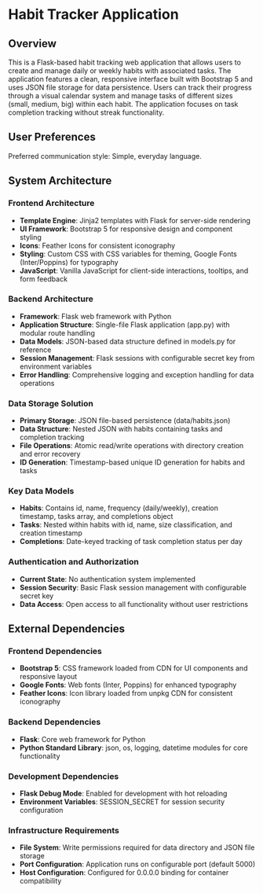 # Habit Tracker Application

## Overview

This is a Flask-based habit tracking web application that allows users to create and manage daily or weekly habits with associated tasks. The application features a clean, responsive interface built with Bootstrap 5 and uses JSON file storage for data persistence. Users can track their progress through a visual calendar system and manage tasks of different sizes (small, medium, big) within each habit. The application focuses on task completion tracking without streak functionality.

## User Preferences

Preferred communication style: Simple, everyday language.

## System Architecture

### Frontend Architecture
- **Template Engine**: Jinja2 templates with Flask for server-side rendering
- **UI Framework**: Bootstrap 5 for responsive design and component styling
- **Icons**: Feather Icons for consistent iconography
- **Styling**: Custom CSS with CSS variables for theming, Google Fonts (Inter/Poppins) for typography
- **JavaScript**: Vanilla JavaScript for client-side interactions, tooltips, and form feedback

### Backend Architecture
- **Framework**: Flask web framework with Python
- **Application Structure**: Single-file Flask application (app.py) with modular route handling
- **Data Models**: JSON-based data structure defined in models.py for reference
- **Session Management**: Flask sessions with configurable secret key from environment variables
- **Error Handling**: Comprehensive logging and exception handling for data operations

### Data Storage Solution
- **Primary Storage**: JSON file-based persistence (data/habits.json)
- **Data Structure**: Nested JSON with habits containing tasks and completion tracking
- **File Operations**: Atomic read/write operations with directory creation and error recovery
- **ID Generation**: Timestamp-based unique ID generation for habits and tasks

### Key Data Models
- **Habits**: Contains id, name, frequency (daily/weekly), creation timestamp, tasks array, and completions object
- **Tasks**: Nested within habits with id, name, size classification, and creation timestamp  
- **Completions**: Date-keyed tracking of task completion status per day

### Authentication and Authorization
- **Current State**: No authentication system implemented
- **Session Security**: Basic Flask session management with configurable secret key
- **Data Access**: Open access to all functionality without user restrictions

## External Dependencies

### Frontend Dependencies
- **Bootstrap 5**: CSS framework loaded from CDN for UI components and responsive layout
- **Google Fonts**: Web fonts (Inter, Poppins) for enhanced typography
- **Feather Icons**: Icon library loaded from unpkg CDN for consistent iconography

### Backend Dependencies
- **Flask**: Core web framework for Python
- **Python Standard Library**: json, os, logging, datetime modules for core functionality

### Development Dependencies
- **Flask Debug Mode**: Enabled for development with hot reloading
- **Environment Variables**: SESSION_SECRET for session security configuration

### Infrastructure Requirements
- **File System**: Write permissions required for data directory and JSON file storage
- **Port Configuration**: Application runs on configurable port (default 5000)
- **Host Configuration**: Configured for 0.0.0.0 binding for container compatibility